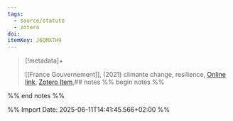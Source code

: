 ```yaml
---
tags:
  - source/statute
  - zotero
doi: 
itemKey: J6QMXTH9
---
```

>[!metadata]+
> 
> [[France Gouvernement]], 
>  (2021)
> climante change, resilience, 
> [Online link](), [Zotero Item](zotero://select/library/items/J6QMXTH9),## notes %% begin notes %%

%% end notes %%

%% Import Date: 2025-06-11T14:41:45.566+02:00 %%
